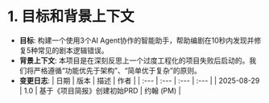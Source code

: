 # 1. 目标和背景上下文
* **目标**: 构建一个使用3个AI Agent协作的智能助手，帮助编剧在10秒内发现并修复5种常见的剧本逻辑错误。
* **背景上下文**: 本项目是在深刻反思上一个过度工程化的项目失败后启动的。我们将严格遵循“功能优先于架构”、“简单优于复杂”的原则。
* **变更日志**:
| 日期 | 版本 | 描述 | 作者 |
| :--- | :--- | :--- | :--- |
| 2025-08-29 | 1.0 | 基于《项目简报》创建初始PRD | 约翰 (PM) |
